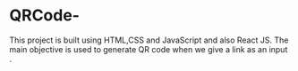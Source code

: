 # QRCode-
This project is built using HTML,CSS and JavaScript and also React JS. The main objective is used to generate QR code when we give a link as an input .

